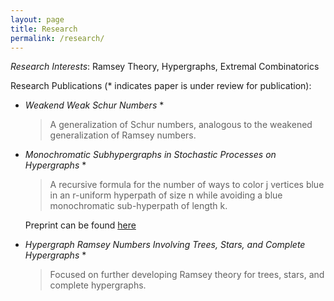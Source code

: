 ```yaml
---
layout: page
title: Research
permalink: /research/
---
```


*Research Interests*:  Ramsey Theory, Hypergraphs, Extremal Combinatorics

Research Publications (* indicates paper is under review for publication):

<ul>

<li>
  
  *Weakend Weak Schur Numbers* *

> A generalization of Schur numbers, analogous to the weakened generalization of Ramsey numbers. </li>


<li> 
  
  *Monochromatic Subhypergraphs in Stochastic Processes on Hypergraphs* *

> A recursive formula for the number of ways to color j vertices blue in an r-uniform hyperpath of size n while avoiding a blue monochromatic sub-hyperpath of length k.

Preprint can be found [here](https://arxiv.org/pdf/2003.00035.pdf) </li>

<li>
  
  *Hypergraph Ramsey Numbers Involving Trees, Stars, and Complete Hypergraphs* *

> Focused on further developing Ramsey theory for trees, stars, and complete hypergraphs. </li>

</ul> 

